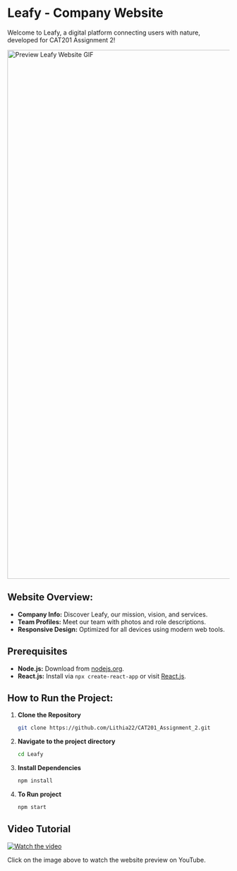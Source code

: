 # Leafy - Company Website

Welcome to Leafy, a digital platform connecting users with nature, developed for CAT201 Assignment 2!

<img src="Leafy/public/LeafyIntro.gif" alt="Preview Leafy Website GIF" width="1200px" />

## Website Overview:

- **Company Info:** Discover Leafy, our mission, vision, and services.
- **Team Profiles:** Meet our team with photos and role descriptions.
- **Responsive Design:** Optimized for all devices using modern web tools.

## Prerequisites

- **Node.js:** Download from [nodejs.org](https://nodejs.org/).
- **React.js:** Install via `npx create-react-app` or visit [React.js](https://reactjs.org/).

## How to Run the Project:
1. **Clone the Repository**
   
   ```bash
   git clone https://github.com/Lithia22/CAT201_Assignment_2.git
   ```

2. **Navigate to the project directory**
   
   ```bash
   cd Leafy
   ```
   
4. **Install Dependencies**
   ```bash
   npm install
   ```

5. **To Run project**
   ```bash
   npm start
   ```

## Video Tutorial

[![Watch the video](https://github.com/user-attachments/assets/8110dbe9-12a4-4706-b9e5-e6ee61ecdbd9)](https://youtu.be/ykFg49JdEuA?si=QelIdrzMge_R55oi)

Click on the image above to watch the website preview on YouTube.
